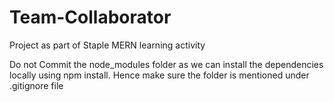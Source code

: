 # Team-Collaborator
Project as part of Staple MERN learning activity

Do not Commit the node_modules folder as we can install the dependencies locally using npm install. Hence make sure the folder is mentioned under .gitignore file
